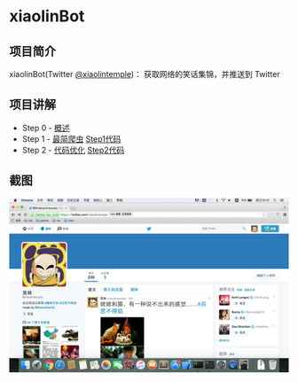 # xiaolinBot

## 项目简介

xiaolinBot(Twitter  [@xiaolintemple](https://twitter.com/xiaolintemple))： 获取网络的笑话集锦，并推送到 Twitter


## 项目讲解

- Step 0 - [概述](https://github.com/bonfy/xiaolinBot/blob/master/Lessons/Step0.md)
- Step 1 - [最简爬虫](https://github.com/bonfy/xiaolinBot/blob/master/Lessons/Step1.md) [Step1代码](https://github.com/bonfy/xiaolinBot/tree/step1)
- Step 2 - [代码优化](https://github.com/bonfy/xiaolinBot/blob/master/Lessons/Step2.md)  [Step2代码](https://github.com/bonfy/xiaolinBot/tree/step2)

## 截图

![截图](https://github.com/bonfy/xiaolinBot/blob/master/screen/xiaolin.png)